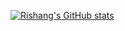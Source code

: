 [![Rishang's GitHub stats](https://github-readme-stats.vercel.app/api?username=rishang19dx)](https://github.com/anuraghazra/github-readme-stats&show_icons=true)

<!---
rishang19dx/rishang19dx is a ✨ special ✨ repository because its `README.md` (this file) appears on your GitHub profile.
You can click the Preview link to take a look at your changes.
--->
